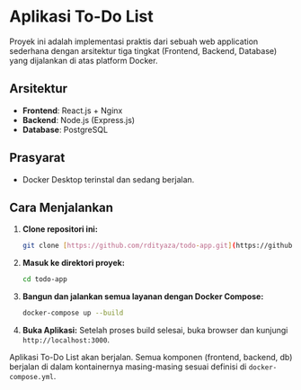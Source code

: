 # Aplikasi To-Do List 

Proyek ini adalah implementasi praktis dari sebuah web application sederhana dengan arsitektur tiga tingkat (Frontend, Backend, Database) yang dijalankan di atas platform Docker.

## Arsitektur
* **Frontend**: React.js + Nginx
* **Backend**: Node.js (Express.js)
* **Database**: PostgreSQL

## Prasyarat
* Docker Desktop terinstal dan sedang berjalan.

## Cara Menjalankan
1.  **Clone repositori ini:**
    ```bash
    git clone [https://github.com/rdityaza/todo-app.git](https://github.com/rdityaza/todo-app.git)
    ```
2.  **Masuk ke direktori proyek:**
    ```bash
    cd todo-app
    ```
3.  **Bangun dan jalankan semua layanan dengan Docker Compose:**
    ```bash
    docker-compose up --build
    ```
4.  **Buka Aplikasi:**
    Setelah proses build selesai, buka browser dan kunjungi `http://localhost:3000`.

Aplikasi To-Do List akan berjalan. Semua komponen (frontend, backend, db) berjalan di dalam kontainernya masing-masing sesuai definisi di `docker-compose.yml`.
